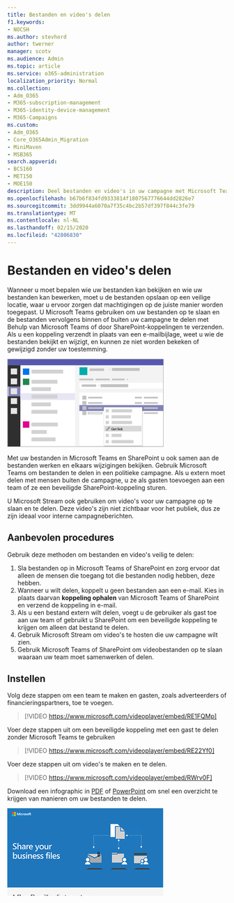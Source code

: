 ```yaml
---
title: Bestanden en video's delen
f1.keywords:
- NOCSH
ms.author: stevhord
author: twerner
manager: scotv
ms.audience: Admin
ms.topic: article
ms.service: o365-administration
localization_priority: Normal
ms.collection:
- Adm_O365
- M365-subscription-management
- M365-identity-device-management
- M365-Campaigns
ms.custom:
- Adm_O365
- Core_O365Admin_Migration
- MiniMaven
- MSB365
search.appverid:
- BCS160
- MET150
- MOE150
description: Deel bestanden en video's in uw campagne met Microsoft Teams en SharePoint.
ms.openlocfilehash: b67b6f834fd9333814f1807567776644dd2826e7
ms.sourcegitcommit: 3dd9944a6070a7f35c4bc2b57df397f844c3fe79
ms.translationtype: MT
ms.contentlocale: nl-NL
ms.lasthandoff: 02/15/2020
ms.locfileid: "42806830"
---
```

# <a name="share-files-and-videos"></a>Bestanden en video's delen

Wanneer u moet bepalen wie uw bestanden kan bekijken en wie uw bestanden kan bewerken, moet u de bestanden opslaan op een veilige locatie, waar u ervoor zorgen dat machtigingen op de juiste manier worden toegepast. U Microsoft Teams gebruiken om uw bestanden op te slaan en de bestanden vervolgens binnen of buiten uw campagne te delen met Behulp van Microsoft Teams of door SharePoint-koppelingen te verzenden. Als u een koppeling verzendt in plaats van een e-mailbijlage, weet u wie de bestanden bekijkt en wijzigt, en kunnen ze niet worden bekeken of gewijzigd zonder uw toestemming. 

![Diagram van een Microsoft Teams-venster met het tabblad Bestanden en Koppeling downloaden in het menu](../media/m365-democracy-teams-sharefiles.png)

Met uw bestanden in Microsoft Teams en SharePoint u ook samen aan de bestanden werken en elkaars wijzigingen bekijken. Gebruik Microsoft Teams om bestanden te delen in een politieke campagne. Als u extern moet delen met mensen buiten de campagne, u ze als gasten toevoegen aan een team of ze een beveiligde SharePoint-koppeling sturen.

U Microsoft Stream ook gebruiken om video's voor uw campagne op te slaan en te delen. Deze video's zijn niet zichtbaar voor het publiek, dus ze zijn ideaal voor interne campagneberichten.

## <a name="best-practices"></a>Aanbevolen procedures

Gebruik deze methoden om bestanden en video's veilig te delen:

1. Sla bestanden op in Microsoft Teams of SharePoint en zorg ervoor dat alleen de mensen die toegang tot die bestanden nodig hebben, deze hebben. 
2. Wanneer u wilt delen, koppelt u geen bestanden aan een e-mail. Kies in plaats daarvan **koppeling ophalen** van Microsoft Teams of SharePoint en verzend de koppeling in e-mail.
3. Als u een bestand extern wilt delen, voegt u de gebruiker als gast toe aan uw team of gebruikt u SharePoint om een beveiligde koppeling te krijgen om alleen dat bestand te delen.
4. Gebruik Microsoft Stream om video's te hosten die uw campagne wilt zien. 
5. Gebruik Microsoft Teams of SharePoint om videobestanden op te slaan waaraan uw team moet samenwerken of delen.

 
## <a name="set-up"></a>Instellen

Volg deze stappen om een team te maken en gasten, zoals adverteerders of financieringspartners, toe te voegen.

> [!VIDEO https://www.microsoft.com/videoplayer/embed/RE1FQMp]

Voer deze stappen uit om een beveiligde koppeling met een gast te delen zonder Microsoft Teams te gebruiken

> [!VIDEO https://www.microsoft.com/videoplayer/embed/RE22Yf0]

Voer deze stappen uit om video's te maken en te delen.

> [!VIDEO https://www.microsoft.com/videoplayer/embed/RWrv0F]

Download een infographic in [PDF](https://go.microsoft.com/fwlink/?linkid=2079435) of [PowerPoint](https://go.microsoft.com/fwlink/?linkid=2079438) om snel een overzicht te krijgen van manieren om uw bestanden te delen.

[![Een illustratie van het delen van bestanden met verschillende gebruikers](../media/ShareYourfiles-thumb-358x201.png)](https://go.microsoft.com/fwlink/?linkid=2079435)
